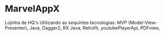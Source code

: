 # MarvelAppX
Lojinha de HQ's
Utilizando as sequintes tecnologias:
MVP (Model-View-Presenter),
Java,
Dagger2,
RX Java,
Retrofit,
youtubePlayerApi,
PDFview,
